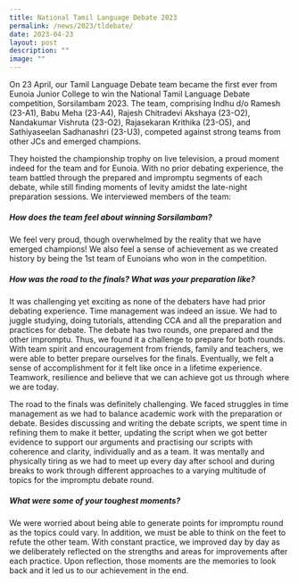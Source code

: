 ```yaml
---
title: National Tamil Language Debate 2023
permalink: /news/2023/tldebate/
date: 2023-04-23
layout: post
description: ""
image: ""
---
```

On 23 April, our Tamil Language Debate team became the first ever from Eunoia Junior College to win the National Tamil Language Debate competition, Sorsilambam 2023. The team, comprising Indhu d/o Ramesh (23-A1), Babu Meha (23-A4), Rajesh Chitradevi Akshaya (23-O2), Nandakumar Vishruta (23-O2), Rajasekaran Krithika (23-O5), and Sathiyaseelan Sadhanashri (23-U3), competed against strong teams from other JCs and emerged champions.

They hoisted the championship trophy on live television, a proud moment indeed for the team and for Eunoia. With no prior debating experience, the team battled through the prepared and impromptu segments of each debate, while still finding moments of levity amidst the late-night preparation sessions. We interviewed members of the team:

##### **How does the team feel about winning *Sorsilambam?***

We feel very proud, though overwhelmed by the reality that we have emerged champions! We also feel a sense of achievement as we created history by being the 1st team of Eunoians who won in the competition.

##### **How was the road to the finals? What was your preparation like?**

It was challenging yet exciting as none of the debaters have had prior debating experience. Time management was indeed an issue. We had to juggle studying, doing tutorials, attending CCA and all the preparation and practices for debate. The debate has two rounds, one prepared and the other impromptu. Thus, we found it a challenge to prepare for both rounds. With team spirit and encouragement from friends, family and teachers, we were able to better prepare ourselves for the finals. Eventually, we felt a sense of accomplishment for it felt like once in a lifetime experience. Teamwork, resilience and believe that we can achieve got us through where we are today.

The road to the finals was definitely challenging. We faced struggles in time management as we had to balance academic work with the preparation or debate. Besides discussing and writing the debate scripts, we spent time in refining them to make it better, updating the script when we got better evidence to support our arguments and practising our scripts with coherence and clarity, individually and as a team. It was mentally and physically tiring as we had to meet up every day after school and during breaks to work through different approaches to a varying multitude of topics for the impromptu debate round.

##### **What were some of your toughest moments?**

We were worried about being able to generate points for impromptu round as the topics could vary. In addition, we must  be able to think on the feet to refute the other team. With constant practice, we improved day by day as we deliberately reflected on the strengths and areas for improvements after each practice. Upon reflection, those moments are the memories to look back and it led us to our achievement in the end.
